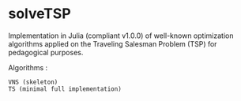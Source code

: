 # solveTSP

Implementation in Julia (compliant v1.0.0) of well-known optimization algorithms applied on the Traveling Salesman Problem (TSP) for pedagogical purposes.

Algorithms :

    VNS (skeleton)
    TS (minimal full implementation)

